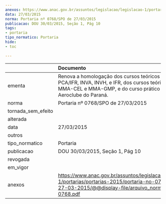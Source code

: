 ```yaml
---
anexos: https://www.anac.gov.br/assuntos/legislacao/legislacao-1/portarias/portarias-2015/portaria-no-0768-spo-de-27-03-2015/@@display-file/arquivo_norma/PA2015-0768.pdf
data: 27/03/2015
norma: Portaria nº 0768/SPO de 27/03/2015
publicacao: DOU 30/03/2015, Seção 1, Pág 10
tags:
- portaria
tipo_normatico: Portaria
hide: 
- toc 
 
---
```


|                    | Documento                                                                                                                                                                       |
|:-------------------|:--------------------------------------------------------------------------------------------------------------------------------------------------------------------------------|
| ementa             | Renova a homologação dos cursos teóricos de PPA, PCA/IFR, INVA, INVH, e IFR, dos cursos teórico/prático de MMA-CEL e MMA-GMP, e do curso prático de PCA do Aeroclube do Paraná. |
| norma              | Portaria nº 0768/SPO de 27/03/2015                                                                                                                                              |
| tornada_sem_efeito |                                                                                                                                                                                 |
| alterada           |                                                                                                                                                                                 |
| data               | 27/03/2015                                                                                                                                                                      |
| outros             |                                                                                                                                                                                 |
| tipo_normatico     | Portaria                                                                                                                                                                        |
| publicacao         | DOU 30/03/2015, Seção 1, Pág 10                                                                                                                                                 |
| revogada           |                                                                                                                                                                                 |
| em_vigor           |                                                                                                                                                                                 |
| anexos             | https://www.anac.gov.br/assuntos/legislacao/legislacao-1/portarias/portarias-2015/portaria-no-0768-spo-de-27-03-2015/@@display-file/arquivo_norma/PA2015-0768.pdf               |